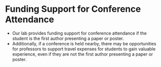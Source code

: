 # Funding Support for Conference Attendance

- Our lab provides funding support for conference attendance if the student is the first author presenting a paper or poster.
- Additionally, if a conference is held nearby, there may be opportunities for professors to support travel expenses for students to gain valuable experience, even if they are not the first author presenting a paper or poster.